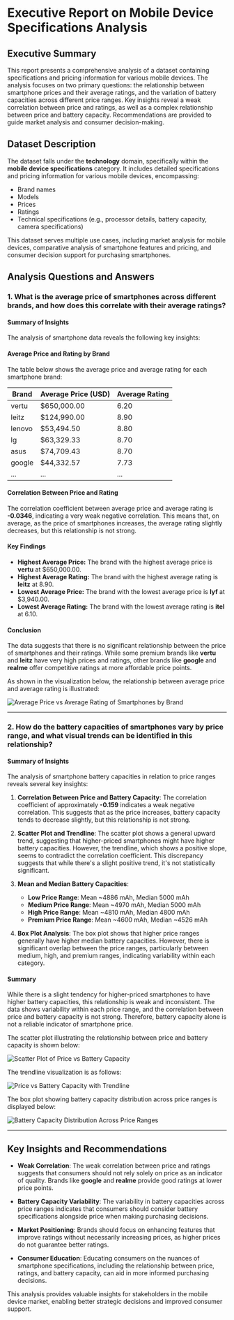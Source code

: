 # Executive Report on Mobile Device Specifications Analysis

## Executive Summary
This report presents a comprehensive analysis of a dataset containing specifications and pricing information for various mobile devices. The analysis focuses on two primary questions: the relationship between smartphone prices and their average ratings, and the variation of battery capacities across different price ranges. Key insights reveal a weak correlation between price and ratings, as well as a complex relationship between price and battery capacity. Recommendations are provided to guide market analysis and consumer decision-making.

## Dataset Description
The dataset falls under the **technology** domain, specifically within the **mobile device specifications** category. It includes detailed specifications and pricing information for various mobile devices, encompassing:

- Brand names
- Models
- Prices
- Ratings
- Technical specifications (e.g., processor details, battery capacity, camera specifications)

This dataset serves multiple use cases, including market analysis for mobile devices, comparative analysis of smartphone features and pricing, and consumer decision support for purchasing smartphones.

## Analysis Questions and Answers

### 1. What is the average price of smartphones across different brands, and how does this correlate with their average ratings?
#### Summary of Insights
The analysis of smartphone data reveals the following key insights:

#### Average Price and Rating by Brand
The table below shows the average price and average rating for each smartphone brand:

| Brand      | Average Price (USD) | Average Rating |
|------------|---------------------|----------------|
| vertu      | $650,000.00         | 6.20           |
| leitz      | $124,990.00         | 8.90           |
| lenovo     | $53,494.50          | 8.80           |
| lg         | $63,329.33          | 8.70           |
| asus       | $74,709.43          | 8.70           |
| google     | $44,332.57          | 7.73           |
| ...        | ...                 | ...            |

#### Correlation Between Price and Rating
The correlation coefficient between average price and average rating is **-0.0346**, indicating a very weak negative correlation. This means that, on average, as the price of smartphones increases, the average rating slightly decreases, but this relationship is not strong.

#### Key Findings
- **Highest Average Price:** The brand with the highest average price is **vertu** at $650,000.00.
- **Highest Average Rating:** The brand with the highest average rating is **leitz** at 8.90.
- **Lowest Average Price:** The brand with the lowest average price is **lyf** at $3,940.00.
- **Lowest Average Rating:** The brand with the lowest average rating is **itel** at 6.10.

#### Conclusion
The data suggests that there is no significant relationship between the price of smartphones and their ratings. While some premium brands like **vertu** and **leitz** have very high prices and ratings, other brands like **google** and **realme** offer competitive ratings at more affordable price points.

As shown in the visualization below, the relationship between average price and average rating is illustrated:

![Average Price vs Average Rating of Smartphones by Brand](visualization/average_price_vs_rating.png)

---

### 2. How do the battery capacities of smartphones vary by price range, and what visual trends can be identified in this relationship?
#### Summary of Insights
The analysis of smartphone battery capacities in relation to price ranges reveals several key insights:

1. **Correlation Between Price and Battery Capacity**: The correlation coefficient of approximately **-0.159** indicates a weak negative correlation. This suggests that as the price increases, battery capacity tends to decrease slightly, but this relationship is not strong.

2. **Scatter Plot and Trendline**: The scatter plot shows a general upward trend, suggesting that higher-priced smartphones might have higher battery capacities. However, the trendline, which shows a positive slope, seems to contradict the correlation coefficient. This discrepancy suggests that while there's a slight positive trend, it's not statistically significant.

3. **Mean and Median Battery Capacities**:
   - **Low Price Range**: Mean ~4886 mAh, Median 5000 mAh
   - **Medium Price Range**: Mean ~4970 mAh, Median 5000 mAh
   - **High Price Range**: Mean ~4810 mAh, Median 4800 mAh
   - **Premium Price Range**: Mean ~4600 mAh, Median ~4526 mAh

4. **Box Plot Analysis**: The box plot shows that higher price ranges generally have higher median battery capacities. However, there is significant overlap between the price ranges, particularly between medium, high, and premium ranges, indicating variability within each category.

#### Summary
While there is a slight tendency for higher-priced smartphones to have higher battery capacities, this relationship is weak and inconsistent. The data shows variability within each price range, and the correlation between price and battery capacity is not strong. Therefore, battery capacity alone is not a reliable indicator of smartphone price.

The scatter plot illustrating the relationship between price and battery capacity is shown below:

![Scatter Plot of Price vs Battery Capacity](visualization/scatter_price_battery_capacity.png)

The trendline visualization is as follows:

![Price vs Battery Capacity with Trendline](visualization/scatter_price_battery_capacity_trendline.png)

The box plot showing battery capacity distribution across price ranges is displayed below:

![Battery Capacity Distribution Across Price Ranges](visualization/boxplot_battery_capacity_price_range.png)

---

## Key Insights and Recommendations
- **Weak Correlation**: The weak correlation between price and ratings suggests that consumers should not rely solely on price as an indicator of quality. Brands like **google** and **realme** provide good ratings at lower price points.
  
- **Battery Capacity Variability**: The variability in battery capacities across price ranges indicates that consumers should consider battery specifications alongside price when making purchasing decisions.

- **Market Positioning**: Brands should focus on enhancing features that improve ratings without necessarily increasing prices, as higher prices do not guarantee better ratings.

- **Consumer Education**: Educating consumers on the nuances of smartphone specifications, including the relationship between price, ratings, and battery capacity, can aid in more informed purchasing decisions.

This analysis provides valuable insights for stakeholders in the mobile device market, enabling better strategic decisions and improved consumer support.